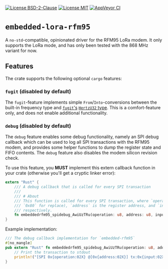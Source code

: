 [![License BSD-2-Clause](https://img.shields.io/badge/License-BSD--2--Clause-blue.svg)](https://opensource.org/licenses/BSD-2-Clause)
[![License MIT](https://img.shields.io/badge/License-MIT-blue.svg)](https://opensource.org/licenses/MIT)
[![AppVeyor CI](https://ci.appveyor.com/api/projects/status/github/KizzyCode/embedded-lora-rust?svg=true)](https://ci.appveyor.com/project/KizzyCode/embedded-lora-rust)
<!--
[![docs.rs](https://docs.rs/embedded-lora-rfm95/badge.svg)](https://docs.rs/embedded-lora-rfm95)
[![crates.io](https://img.shields.io/crates/v/embedded-lora-rfm95.svg)](https://crates.io/crates/embedded-lora-rfm95)
[![Download numbers](https://img.shields.io/crates/d/embedded-lora.svg)](https://crates.io/crates/embedded-lora-rfm95)
[![dependency status](https://deps.rs/crate/embedded-lora-rfm95/latest/status.svg)](https://deps.rs/crate/embedded-lora-rfm95)
-->

# `embedded-lora-rfm95`
A `no-std`-compatible, opinionated driver for the RFM95 LoRa modem. It only supports the LoRa mode, and has only been
tested with the 868 MHz variant for now.

## Features
The crate supports the following optional `cargo` features:

### `fugit` (disabled by default)
The `fugit`-feature implements simple `From`/`Into`-conversions between the built-in frequency type and
[`fugit`'s](https://crates.io/crates/fugit) [`HertzU32` type](https://docs.rs/fugit/latest/fugit/type.HertzU32.html).
This is a comfort-feature only, and does not enable additional functionality.

### `debug` (disabled by default)
The `debug` feature enables some debug functionality, namely an SPI debug callback which can be used to log all SPI
transactions with the RFM95 modem, and provides some helper functions to dump the register state and FIFO contents. The
`debug` feature also disables the modem silicon revision check.

To use this feature, you __MUST__ implement this extern callback function in your crate (otherwise you'll get a cryptic
linker error):
```rust
extern "Rust" {
    /// A debug callback that is called for every SPI transaction
    /// 
    /// # About
    /// This function is called for every SPI transaction, where `operation` is the operation type (`0x00` for read,
    /// `0x80` for replace), `address` is the register address, and `input` and `output` are the values written and read
    /// respectively.
    fn embeddedrfm95_spidebug_AwiUzTRu(operation: u8, address: u8, input: u8, output: u8);
}
```

Example implementation:
```rust
/// The debug callback implementation for `embedded-rfm95`
#[no_mangle]
pub extern "Rust" fn embeddedrfm95_spidebug_AwiUzTRu(operation: u8, address: u8, input: u8, output: u8) {
    // Print the transaction to stdout
    println!("[SPI 0x{operation:02X} @[0x{address:02X}] tx:0x{input:02X} rx:0x{output:02X}");
}
```
